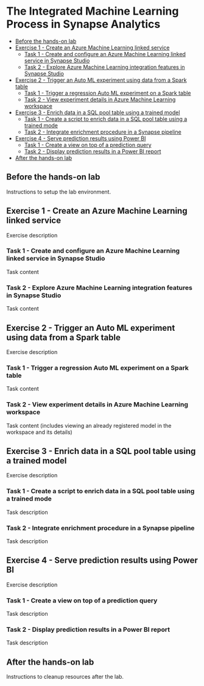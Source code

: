 # The Integrated Machine Learning Process in Synapse Analytics

- [Before the hands-on lab](#before-the-hands-on-lab)
- [Exercise 1 - Create an Azure Machine Learning linked service](#exercise-1---create-an-azure-machine-learning-linked-service)
    - [Task 1 - Create and configure an Azure Machine Learning linked service in Synapse Studio](#task-1---create-and-configure-an-azure-machine-learning-linked-service-in-synapse-studio)
    - [Task 2 - Explore Azure Machine Learning integration features in Synapse Studio](#task-2---explore-azure-machine-learning-integration-features-in-synapse-studio)
- [Exercise 2 - Trigger an Auto ML experiment using data from a Spark table](#exercise-2---trigger-an-auto-ml-experiment-using-data-from-a-spark-table)
    - [Task 1 - Trigger a regression Auto ML experiment on a Spark table](#task-1---trigger-a-regression-auto-ml-experiment-on-a-spark-table)
    - [Task 2 - View experiment details in Azure Machine Learning workspace](#task-2---view-experiment-details-in-azure-machine-learning-workspace)
- [Exercise 3 - Enrich data in a SQL pool table using a trained model](#exercise-3---enrich-data-in-a-sql-pool-table-using-a-trained-model)
    - [Task 1 - Create a script to enrich data in a SQL pool table using a trained mode](#task-1---create-a-script-to-enrich-data-in-a-sql-pool-table-using-a-trained-mode)
    - [Task 2 - Integrate enrichment procedure in a Synapse pipeline](#task-2---integrate-enrichment-procedure-in-a-synapse-pipeline)
- [Exercise 4 - Serve prediction results using Power BI](#exercise-4---serve-prediction-results-using-power-bi)
    - [Task 1 - Create a view on top of a prediction query](#task-1---create-a-view-on-top-of-a-prediction-query)
    - [Task 2 - Display prediction results in a Power BI report](#task-2---display-prediction-results-in-a-power-bi-report)
- [After the hands-on lab](#after-the-hands-on-lab)

## Before the hands-on lab

Instructions to setup the lab environment.

## Exercise 1 - Create an Azure Machine Learning linked service

Exercise description

### Task 1 - Create and configure an Azure Machine Learning linked service in Synapse Studio

Task content

### Task 2 - Explore Azure Machine Learning integration features in Synapse Studio

Task content

## Exercise 2 - Trigger an Auto ML experiment using data from a Spark table

Exercise description

### Task 1 - Trigger a regression Auto ML experiment on a Spark table

Task content

### Task 2 - View experiment details in Azure Machine Learning workspace

Task content (includes viewing an already registered model in the workspace and its details)

## Exercise 3 - Enrich data in a SQL pool table using a trained model

Exercise description

### Task 1 - Create a script to enrich data in a SQL pool table using a trained mode

Task description

### Task 2 - Integrate enrichment procedure in a Synapse pipeline

Task description

## Exercise 4 - Serve prediction results using Power BI

Exercise description

### Task 1 - Create a view on top of a prediction query

Task description

### Task 2 - Display prediction results in a Power BI report

Task description

## After the hands-on lab

Instructions to cleanup resources after the lab.